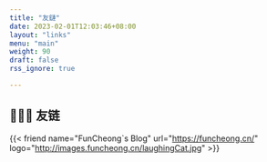 ```yaml
---
title: "友鏈"
date: 2023-02-01T12:03:46+08:00
layout: "links"
menu: "main"
weight: 90
draft: false
rss_ignore: true

---
```


## 👨🏻‍💻 友链

<div class="flink" id="article-container">
<div class="friend-list-div" >

{{< friend name="FunCheong`s Blog" url="https://funcheong.cn/" logo="http://images.funcheong.cn/laughingCat.jpg" >}}

</div>
</div>
